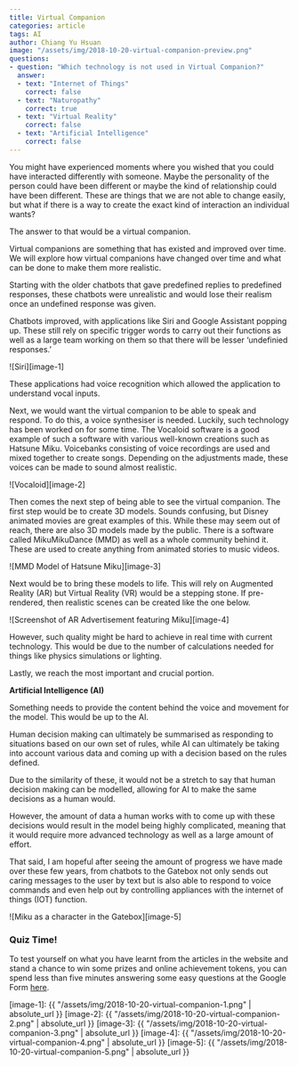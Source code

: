 ```yaml
---
title: Virtual Companion
categories: article
tags: AI
author: Chiang Yu Hsuan
image: "/assets/img/2018-10-20-virtual-companion-preview.png"
questions:
- question: "Which technology is not used in Virtual Companion?"
  answer:
  - text: "Internet of Things"
    correct: false
  - text: "Naturopathy"
    correct: true
  - text: "Virtual Reality"
    correct: false
  - text: "Artificial Intelligence"
    correct: false
---
```


You might have experienced moments where you wished that you could have interacted differently with someone. Maybe the personality of the person could have been different or maybe the kind of relationship could have been different. These are things that we are not able to change easily, but what if there is a way to create the exact kind of interaction an individual wants?

The answer to that would be a virtual companion.

Virtual companions are something that has existed and improved over time. We will explore how virtual companions have changed over time and what can be done to make them more realistic.

Starting with the older chatbots that gave predefined replies to predefined responses, these chatbots were unrealistic and would lose their realism once an undefined response was given.

Chatbots improved, with applications like Siri and Google Assistant popping up. These still rely on specific trigger words to carry out their functions as well as a large team working on them so that there will be lesser ‘undefinied responses.’

![Siri][image-1]

These applications had voice recognition which allowed the application to understand vocal inputs. 

Next, we would want the virtual companion to be able to speak and respond. To do this, a voice synthesiser is needed. Luckily, such technology has been worked on for some time. The Vocaloid software is a good example of such a software with various well-known creations such as Hatsune Miku. Voicebanks consisting of voice recordings are used and mixed together to create songs. Depending on the adjustments made, these voices can be made to sound almost realistic.

![Vocaloid][image-2]

Then comes the next step of being able to see the virtual companion. The first step would be to create 3D models. Sounds confusing, but Disney animated movies are great examples of this. While these may seem out of reach, there are also 3D models made by the public. There is a software called MikuMikuDance (MMD) as well as a whole community behind it. These are used to create anything from animated stories to music videos.

![MMD Model of Hatsune Miku][image-3]

Next would be to bring these models to life. This will rely on Augmented Reality (AR) but Virtual Reality (VR) would be a stepping stone. If pre-rendered, then realistic scenes can be created like the one below.

![Screenshot of AR Advertisement featuring Miku][image-4]

However, such quality might be hard to achieve in real time with current technology. This would be due to the number of calculations needed for things like physics simulations or lighting.

Lastly, we reach the most important and crucial portion.

**Artificial Intelligence (AI)**

Something needs to provide the content behind the voice and movement for the model. This would be up to the AI.

Human decision making can ultimately be summarised as responding to situations based on our own set of rules, while AI can ultimately be taking into account various data and coming up with a decision based on the rules defined.

Due to the similarity of these, it would not be a stretch to say that human decision making can be modelled, allowing for AI to make the same decisions as a human would.

However, the amount of data a human works with to come up with these decisions would result in the model being highly complicated, meaning that it would require more advanced technology as well as a large amount of effort.

That said, I am hopeful after seeing the amount of progress we have made over these few years, from chatbots to the Gatebox not only sends out caring messages to the user by text but is also able to respond to voice commands and even help out by controlling appliances with the internet of things (IOT) function.

![Miku as a character in the Gatebox][image-5]


### Quiz Time!
To test yourself on what you have learnt from the articles in the website and stand a chance to win some prizes and online achievement tokens, you can spend less than five minutes answering some easy questions at the Google Form [here](https://goo.gl/forms/1KKjeE7h0V84nfA82). 

[image-1]: {{ "/assets/img/2018-10-20-virtual-companion-1.png" | absolute_url }}
[image-2]: {{ "/assets/img/2018-10-20-virtual-companion-2.png" | absolute_url }}
[image-3]: {{ "/assets/img/2018-10-20-virtual-companion-3.png" | absolute_url }}
[image-4]: {{ "/assets/img/2018-10-20-virtual-companion-4.png" | absolute_url }}
[image-5]: {{ "/assets/img/2018-10-20-virtual-companion-5.png" | absolute_url }}
